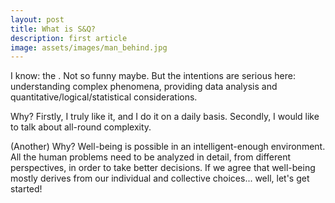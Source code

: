```yaml
---
layout: post
title: What is S&Q?
description: first article
image: assets/images/man_behind.jpg
---
```


<!-- wp:paragraph -->
<p>I know: the . Not so funny maybe. But the intentions are serious here: understanding complex phenomena, providing data analysis and quantitative/logical/statistical considerations.</p>
<!-- /wp:paragraph -->

<!-- wp:paragraph -->
<p>Why? Firstly, I truly like it, and I do it on a daily basis. Secondly, I would like to talk about all-round complexity.</p>
<!-- /wp:paragraph -->

<!-- wp:paragraph -->
<p>(Another) Why? Well-being is possible in an intelligent-enough environment. All the human problems need to be analyzed in detail, from different perspectives, in order to take better decisions. If we agree that well-being mostly derives from our individual and collective choices... well, let's get started!</p>
<!-- /wp:paragraph -->
